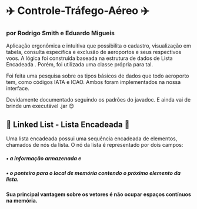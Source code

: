 # ✈️ Controle-Tráfego-Aéreo ✈️
### por Rodrigo Smith e Eduardo Migueis

Aplicação ergonômica e intuitiva que possibilita o cadastro, visualização em tabela, consulta específica e exclusão de aeroportos e seus respectivos voos. A lógica foi construída baseada na estrutura de dados de Lista Encadeada <Linked List>. Porém, foi utilizada uma classe própria para tal.
  
Foi feita uma pesquisa sobre os tipos básicos de dados que todo aeroporto tem, como códigos IATA e ICAO. Ambos foram implementados na nossa interface.

Devidamente documentado seguindo os padrões do javadoc.
E ainda vai de brinde um executável .jar 😊

## 📑 Linked List - Lista Encadeada 📑

Uma lista encadeada possui uma sequência encadeada de elementos, chamados de nós da lista. O nó da lista é representado por dois campos:
#####   • a informação armazenada e
#####   • o ponteiro para o local de memória contendo o próximo elemento da lista.
#### Sua principal vantagem sobre os vetores é não ocupar espaços contínuos na memória.


